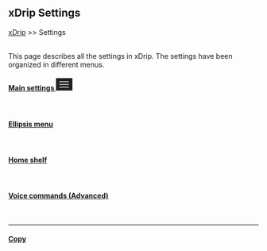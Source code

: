 ## xDrip Settings
[xDrip](../README.md) >> Settings  
<br/>  
  
This page describes all the settings in xDrip.  The settings have been organized in different menus.  
  
#### [Main settings  ![](./Settings/images/Hamburger.png)](./Settings/MainSettings.md)  
<br/>  

#### [Ellipsis menu](./Settings/MoreSettings.md)  
<br/>  

#### [Home shelf](./HomeShelf.md)  
<br/>  

#### [Voice commands (Advanced)](./Settings/VoiceCommands.md)  
  
<br/>  
  
---  
  
#### [Copy](./CopySettings.md)  
